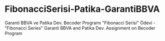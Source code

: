 # FibonacciSerisi-Patika-GarantiBBVA
Garanti BBVA ve Patika Dev. Becoder Programı "Fibonacci Serisi" Ödevi -  "Fibonacci Series" Garanti BBVA and Patika Dev. Assignment on Becoder Program
